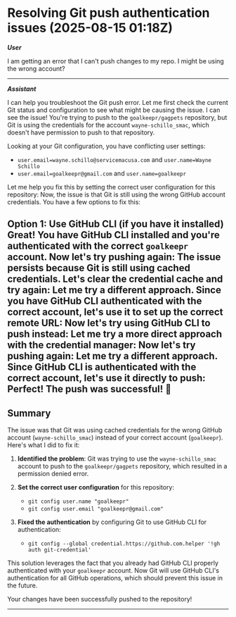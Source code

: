 <!-- Generated by SpecStory -->

# Resolving Git push authentication issues (2025-08-15 01:18Z)

_**User**_

I am getting an error that I can't push changes to my repo. I might be using the wrong account?

---

_**Assistant**_

I can help you troubleshoot the Git push error. Let me first check the current Git status and configuration to see what might be causing the issue. I can see the issue! You're trying to push to the `goalkeepr/gagpets` repository, but Git is using the credentials for the account `wayne-schillo_smac`, which doesn't have permission to push to that repository.

Looking at your Git configuration, you have conflicting user settings:
- `user.email=wayne.schillo@servicemacusa.com` and `user.name=Wayne Schillo`
- `user.email=goalkeepr@gmail.com` and `user.name=goalkeepr`

Let me help you fix this by setting the correct user configuration for this repository: Now, the issue is that Git is still using the wrong GitHub account credentials. You have a few options to fix this:

## Option 1: Use GitHub CLI (if you have it installed) Great! You have GitHub CLI installed and you're authenticated with the correct `goalkeepr` account. Now let's try pushing again: The issue persists because Git is still using cached credentials. Let's clear the credential cache and try again: Let me try a different approach. Since you have GitHub CLI authenticated with the correct account, let's use it to set up the correct remote URL: Now let's try using GitHub CLI to push instead: Let me try a more direct approach with the credential manager: Now let's try pushing again: Let me try a different approach. Since GitHub CLI is authenticated with the correct account, let's use it directly to push: Perfect! The push was successful! 🎉

## Summary

The issue was that Git was using cached credentials for the wrong GitHub account (`wayne-schillo_smac`) instead of your correct account (`goalkeepr`). Here's what I did to fix it:

1. **Identified the problem**: Git was trying to use the `wayne-schillo_smac` account to push to the `goalkeepr/gagpets` repository, which resulted in a permission denied error.

2. **Set the correct user configuration** for this repository:
   - `git config user.name "goalkeepr"`
   - `git config user.email "goalkeepr@gmail.com"`

3. **Fixed the authentication** by configuring Git to use GitHub CLI for authentication:
   - `git config --global credential.https://github.com.helper '!gh auth git-credential'`

This solution leverages the fact that you already had GitHub CLI properly authenticated with your `goalkeepr` account. Now Git will use GitHub CLI's authentication for all GitHub operations, which should prevent this issue in the future.

Your changes have been successfully pushed to the repository!

---

